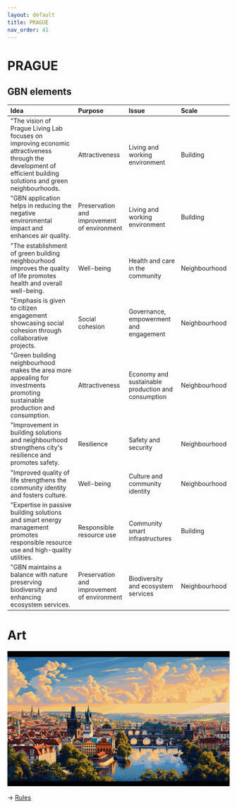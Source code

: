 ```yaml
---
layout: default
title: PRAGUE
nav_order: 41
---
```


# PRAGUE



## GBN elements

| Idea                                                                                                                                                            | Purpose                                     | Issue                                              | Scale         |
|:----------------------------------------------------------------------------------------------------------------------------------------------------------------|:--------------------------------------------|:---------------------------------------------------|:--------------|
| "The vision of Prague Living Lab focuses on improving economic attractiveness through the development of efficient building solutions and green neighbourhoods. | Attractiveness                              | Living and working environment                     | Building      |
| "GBN application helps in reducing the negative environmental impact and enhances air quality.                                                                  | Preservation and improvement of environment | Living and working environment                     | Building      |
| "The establishment of green building neighbourhood improves the quality of life  promotes health  and overall well-being.                                       | Well-being                                  | Health and care in the community                   | Neighbourhood |
| "Emphasis is given to citizen engagement  showcasing social cohesion through collaborative projects.                                                            | Social cohesion                             | Governance, empowerment and engagement             | Neighbourhood |
| "Green building neighbourhood makes the area more appealing for investments  promoting sustainable production and consumption.                                  | Attractiveness                              | Economy and sustainable production and consumption | Neighbourhood |
| "Improvement in building solutions and neighbourhood strengthens city's resilience and promotes safety.                                                         | Resilience                                  | Safety and security                                | Neighbourhood |
| "Improved quality of life strengthens the community identity and fosters culture.                                                                               | Well-being                                  | Culture and community identity                     | Neighbourhood |
| "Expertise in passive building solutions and smart energy management promotes responsible resource use and high-quality utilities.                              | Responsible resource use                    | Community smart infrastructures                    | Building      |
| "GBN maintains a balance with nature  preserving biodiversity and enhancing ecosystem services.                                                                 | Preservation and improvement of environment | Biodiversity and ecosystem services                | Neighbourhood |

# Art

![](art/PRAGUE.png)




-> [Rules](rules.md)
